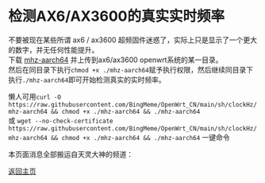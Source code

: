 # 检测AX6/AX3600的真实实时频率        

不要被现在某些所谓 ax6 / ax3600 超频固件迷惑了，实际上只是显示了一个更大的数字，并无任何性能提升。                      
下载 [mhz-aarch64](https://github.com/BingMeme/OpenWrt_CN/raw/main/sh/clockHz/mhz-aarch64) 并上传到ax6/ax3600 openwrt系统的某一目录。           
然后在同目录下执行`chmod +x ./mhz-aarch64`赋予执行权限，然后继续同目录下执行`./mhz-aarch64`即可开始检测真实的实时频率。          

懒人可用`curl -O https://raw.githubusercontent.com/BingMeme/OpenWrt_CN/main/sh/clockHz/mhz-aarch64 && chmod +x ./mhz-aarch64 && ./mhz-aarch64`        
或
`wget --no-check-certificate https://raw.githubusercontent.com/BingMeme/OpenWrt_CN/main/sh/clockHz/mhz-aarch64 && chmod +x ./mhz-aarch64 && ./mhz-aarch64`
一键命令


本页面消息全部搬运自天灵大神的频道：        
<script async src="https://telegram.org/js/telegram-widget.js?19" data-telegram-post="nanopi_r2s/504" data-width="100%"></script>           


[返回主页](https://bingmeme.github.io/OpenWrt_CN/)  

